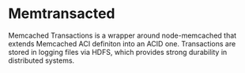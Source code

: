 Memtransacted
=============

Memcached Transactions is a wrapper around node-memcached that extends Memcached ACI definiton into an ACID one. Transactions are stored in logging files via HDFS, which provides strong durability in distributed systems.
